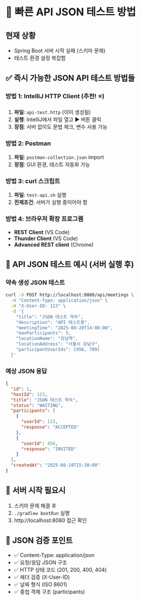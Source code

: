 # 🚀 빠른 API JSON 테스트 방법

## 현재 상황
- Spring Boot 서버 시작 실패 (스키마 문제)
- 테스트 환경 설정 복잡함

## ✅ 즉시 가능한 JSON API 테스트 방법들

### 방법 1: IntelliJ HTTP Client (추천! ⭐)
1. **파일**: `api-test.http` (이미 생성됨)
2. **실행**: IntelliJ에서 파일 열고 ▶️ 버튼 클릭
3. **장점**: 서버 없이도 문법 체크, 변수 사용 가능

### 방법 2: Postman 
1. **파일**: `postman-collection.json` import
2. **장점**: GUI 환경, 테스트 자동화 가능

### 방법 3: curl 스크립트
1. **파일**: `test-api.sh` 실행
2. **전제조건**: 서버가 실행 중이어야 함

### 방법 4: 브라우저 확장 프로그램
- **REST Client** (VS Code)
- **Thunder Client** (VS Code)
- **Advanced REST client** (Chrome)

## 🎯 API JSON 테스트 예시 (서버 실행 후)

### 약속 생성 JSON 테스트
```bash
curl -X POST http://localhost:8080/api/meetings \
  -H "Content-Type: application/json" \
  -H "X-User-ID: 123" \
  -d '{
    "title": "JSON 테스트 약속",
    "description": "API 테스트용",
    "meetingTime": "2025-08-20T14:00:00",
    "maxParticipants": 5,
    "locationName": "강남역",
    "locationAddress": "서울시 강남구",
    "participantUserIds": [456, 789]
  }'
```

### 예상 JSON 응답
```json
{
  "id": 1,
  "hostId": 123,
  "title": "JSON 테스트 약속",
  "status": "WAITING",
  "participants": [
    {
      "userId": 123,
      "response": "ACCEPTED"
    },
    {
      "userId": 456, 
      "response": "INVITED"
    }
  ],
  "createdAt": "2025-08-19T15:30:00"
}
```

## 🚨 서버 시작 필요시
1. 스키마 문제 해결 후
2. `./gradlew bootRun` 실행
3. http://localhost:8080 접근 확인

## 📝 JSON 검증 포인트
- ✅ Content-Type: application/json
- ✅ 요청/응답 JSON 구조
- ✅ HTTP 상태 코드 (201, 200, 400, 404)
- ✅ 헤더 검증 (X-User-ID)
- ✅ 날짜 형식 (ISO 8601)
- ✅ 중첩 객체 구조 (participants)


